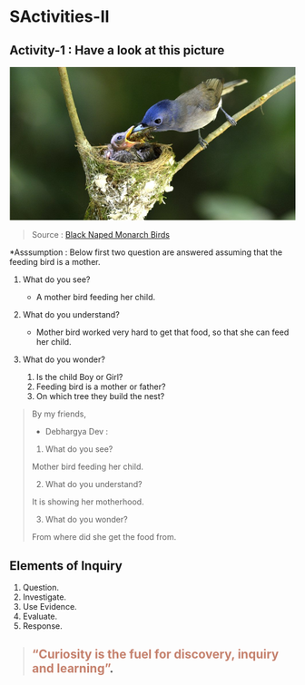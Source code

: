 # SActivities-II

## Activity-1 : Have a look at this picture
![Black Naped Monarch Bird Feeding her Child](../../../../../assets/images/black-naped-monarch-bird.jpg)
> Source : <span><a href="https://www.ngenespanol.com/wp-content/uploads/2018/08/%C2%BFLos-nidos-son-s%C3%B3lo-para-tener-polluelos.jpg" target="_blank">Black Naped Monarch Birds</a></span>

*Asssumption : Below first two question are answered assuming that the feeding bird is a mother.

1. What do you see?
	- A mother bird feeding her child.

2. What do you understand?
	- Mother bird worked very hard to get that food, so that she can feed her child.

3. What do you wonder?
	1. Is the child Boy or Girl?
	2. Feeding bird is a mother or father?
	3. On which tree they build the nest?

> By my friends,
> - Debhargya Dev : 
> 1. What do you see?
> 
> Mother bird feeding her child.
> 
> 2. What do you understand?
> 
> It is showing her motherhood.
> 
> 3. What do you wonder?
> 
> From where did she get the food from.

## Elements of Inquiry
1. Question.
2. Investigate.
3. Use Evidence.
4. Evaluate.
5. Response.

> ## <span style="color:#c5816d">“Curiosity is the fuel for discovery, inquiry and learning”</span>.


